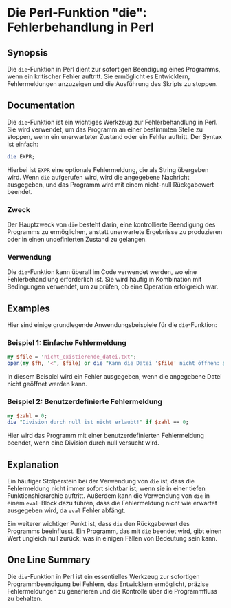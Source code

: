 <!--
Meta Description: # Die Perl-Funktion "die": Fehlerbehandlung in Perl ## Synopsis Die `die`-Funktion in Perl dient zur sofortigen Beendigung eines Programms, wenn ein k...
Meta Keywords: die, wird, ein, ist, perl
-->

# Die Perl-Funktion "die": Fehlerbehandlung in Perl

## Synopsis
Die `die`-Funktion in Perl dient zur sofortigen Beendigung eines Programms, wenn ein kritischer Fehler auftritt. Sie ermöglicht es Entwicklern, Fehlermeldungen anzuzeigen und die Ausführung des Skripts zu stoppen.

## Documentation
Die `die`-Funktion ist ein wichtiges Werkzeug zur Fehlerbehandlung in Perl. Sie wird verwendet, um das Programm an einer bestimmten Stelle zu stoppen, wenn ein unerwarteter Zustand oder ein Fehler auftritt. Der Syntax ist einfach:

```perl
die EXPR;
```

Hierbei ist `EXPR` eine optionale Fehlermeldung, die als String übergeben wird. Wenn `die` aufgerufen wird, wird die angegebene Nachricht ausgegeben, und das Programm wird mit einem nicht-null Rückgabewert beendet.

### Zweck
Der Hauptzweck von `die` besteht darin, eine kontrollierte Beendigung des Programms zu ermöglichen, anstatt unerwartete Ergebnisse zu produzieren oder in einen undefinierten Zustand zu gelangen.

### Verwendung
Die `die`-Funktion kann überall im Code verwendet werden, wo eine Fehlerbehandlung erforderlich ist. Sie wird häufig in Kombination mit Bedingungen verwendet, um zu prüfen, ob eine Operation erfolgreich war. 

## Examples
Hier sind einige grundlegende Anwendungsbeispiele für die `die`-Funktion:

### Beispiel 1: Einfache Fehlermeldung
```perl
my $file = 'nicht_existierende_datei.txt';
open(my $fh, '<', $file) or die "Kann die Datei '$file' nicht öffnen: $!";
```
In diesem Beispiel wird ein Fehler ausgegeben, wenn die angegebene Datei nicht geöffnet werden kann.

### Beispiel 2: Benutzerdefinierte Fehlermeldung
```perl
my $zahl = 0;
die "Division durch null ist nicht erlaubt!" if $zahl == 0;
```
Hier wird das Programm mit einer benutzerdefinierten Fehlermeldung beendet, wenn eine Division durch null versucht wird.

## Explanation
Ein häufiger Stolperstein bei der Verwendung von `die` ist, dass die Fehlermeldung nicht immer sofort sichtbar ist, wenn sie in einer tiefen Funktionshierarchie auftritt. Außerdem kann die Verwendung von `die` in einem `eval`-Block dazu führen, dass die Fehlermeldung nicht wie erwartet ausgegeben wird, da `eval` Fehler abfängt.

Ein weiterer wichtiger Punkt ist, dass `die` den Rückgabewert des Programms beeinflusst. Ein Programm, das mit `die` beendet wird, gibt einen Wert ungleich null zurück, was in einigen Fällen von Bedeutung sein kann.

## One Line Summary
Die `die`-Funktion in Perl ist ein essentielles Werkzeug zur sofortigen Programmbeendigung bei Fehlern, das Entwicklern ermöglicht, präzise Fehlermeldungen zu generieren und die Kontrolle über die Programmfluss zu behalten.